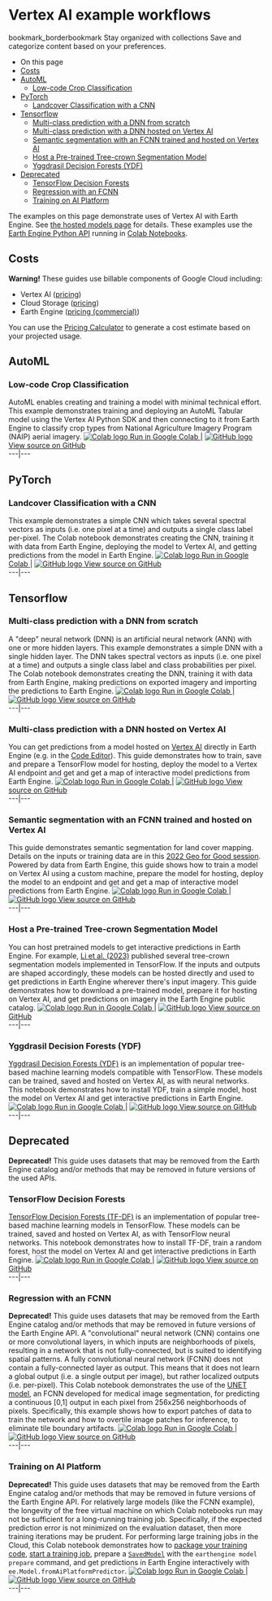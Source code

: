  
#  Vertex AI example workflows 
bookmark_borderbookmark Stay organized with collections  Save and categorize content based on your preferences. 
  * On this page
  * [Costs](https://developers.google.com/earth-engine/guides/ml_examples#costs)
  * [AutoML](https://developers.google.com/earth-engine/guides/ml_examples#automl)
    * [Low-code Crop Classification](https://developers.google.com/earth-engine/guides/ml_examples#low-code-crop-classification)
  * [PyTorch](https://developers.google.com/earth-engine/guides/ml_examples#pytorch)
    * [Landcover Classification with a CNN](https://developers.google.com/earth-engine/guides/ml_examples#landcover-classification-with-a-cnn)
  * [Tensorflow](https://developers.google.com/earth-engine/guides/ml_examples#tensorflow)
    * [Multi-class prediction with a DNN from scratch](https://developers.google.com/earth-engine/guides/ml_examples#multi-class-prediction-with-a-dnn-from-scratch)
    * [Multi-class prediction with a DNN hosted on Vertex AI](https://developers.google.com/earth-engine/guides/ml_examples#multi-class-prediction-with-a-dnn-hosted-on-vertex-ai)
    * [Semantic segmentation with an FCNN trained and hosted on Vertex AI](https://developers.google.com/earth-engine/guides/ml_examples#semantic-segmentation-with-an-fcnn-trained-and-hosted-on-vertex-ai)
    * [Host a Pre-trained Tree-crown Segmentation Model](https://developers.google.com/earth-engine/guides/ml_examples#host-a-pre-trained-tree-crown-segmentation-model)
    * [Yggdrasil Decision Forests (YDF)](https://developers.google.com/earth-engine/guides/ml_examples#yggdrasil-decision-forests-ydf)
  * [Deprecated](https://developers.google.com/earth-engine/guides/ml_examples#deprecated)
    * [TensorFlow Decision Forests](https://developers.google.com/earth-engine/guides/ml_examples#tensorflow-decision-forests)
    * [Regression with an FCNN](https://developers.google.com/earth-engine/guides/ml_examples#regression-with-an-fcnn)
    * [Training on AI Platform](https://developers.google.com/earth-engine/guides/ml_examples#training-on-ai-platform)


The examples on this page demonstrate uses of Vertex AI with Earth Engine. See [the hosted models page](https://developers.google.com/earth-engine/guides/tensorflow-vertex) for details. These examples use the [Earth Engine Python API](https://developers.google.com/earth-engine/guides/python_install) running in [Colab Notebooks](https://colab.research.google.com/). 
## Costs
**Warning!** These guides use billable components of Google Cloud including: 
  * Vertex AI ([pricing](https://cloud.google.com/vertex-ai/pricing))
  * Cloud Storage ([pricing](https://cloud.google.com/storage/pricing))
  * Earth Engine ([pricing (commercial)](https://earthengine.google.com/commercial))


You can use the [Pricing Calculator](https://cloud.google.com/products/calculator) to generate a cost estimate based on your projected usage.
## AutoML
### Low-code Crop Classification
AutoML enables creating and training a model with minimal technical effort. This example demonstrates training and deploying an AutoML Tabular model using the Vertex AI Python SDK and then connecting to it from Earth Engine to classify crop types from National Agriculture Imagery Program (NAIP) aerial imagery. 
[ ![Colab logo](https://developers.google.com/static/earth-engine/images/colab_logo_32px.png) Run in Google Colab ](https://colab.research.google.com/github/google/earthengine-community/blob/master/guides/linked/Earth_Engine_AutoML_Vertex_AI.ipynb) |  [ ![GitHub logo](https://developers.google.com/static/earth-engine/images/GitHub-Mark-32px.png) View source on GitHub ](https://github.com/google/earthengine-community/blob/master/guides/linked/Earth_Engine_AutoML_Vertex_AI.ipynb)  
---|---  
## PyTorch
### Landcover Classification with a CNN
This example demonstrates a simple CNN which takes several spectral vectors as inputs (i.e. one pixel at a time) and outputs a single class label per-pixel. The Colab notebook demonstrates creating the CNN, training it with data from Earth Engine, deploying the model to Vertex AI, and getting predictions from the model in Earth Engine. 
[ ![Colab logo](https://developers.google.com/static/earth-engine/images/colab_logo_32px.png) Run in Google Colab ](https://colab.research.google.com/github/google/earthengine-community/blob/master/guides/linked/Earth_Engine_PyTorch_Vertex_AI.ipynb) |  [ ![GitHub logo](https://developers.google.com/static/earth-engine/images/GitHub-Mark-32px.png) View source on GitHub ](https://github.com/google/earthengine-community/blob/master/guides/linked/Earth_Engine_PyTorch_Vertex_AI.ipynb)  
---|---  
## Tensorflow
### Multi-class prediction with a DNN from scratch
A "deep" neural network (DNN) is an artificial neural network (ANN) with one or more hidden layers. This example demonstrates a simple DNN with a single hidden layer. The DNN takes spectral vectors as inputs (i.e. one pixel at a time) and outputs a single class label and class probabilities per pixel. The Colab notebook demonstrates creating the DNN, training it with data from Earth Engine, making predictions on exported imagery and importing the predictions to Earth Engine. 
[ ![Colab logo](https://developers.google.com/static/earth-engine/images/colab_logo_32px.png) Run in Google Colab ](https://colab.research.google.com/github/google/earthengine-community/blob/master/guides/linked/Earth_Engine_TensorFlow_DNN_from_scratch.ipynb) |  [ ![GitHub logo](https://developers.google.com/static/earth-engine/images/GitHub-Mark-32px.png) View source on GitHub ](https://github.com/google/earthengine-community/blob/master/guides/linked/Earth_Engine_TensorFlow_DNN_from_scratch.ipynb)  
---|---  
### Multi-class prediction with a DNN hosted on Vertex AI
You can get predictions from a model hosted on [Vertex AI](https://cloud.google.com/vertex-ai) directly in Earth Engine (e.g. in the [Code Editor](https://developers.google.com/earth-engine/guides/playground)). This guide demonstrates how to train, save and prepare a TensorFlow model for hosting, deploy the model to a Vertex AI endpoint and get and get a map of interactive model predictions from Earth Engine. 
[ ![Colab logo](https://developers.google.com/static/earth-engine/images/colab_logo_32px.png) Run in Google Colab ](https://colab.research.google.com/github/google/earthengine-community/blob/master/guides/linked/Earth_Engine_TensorFlow_Vertex_AI.ipynb) |  [ ![GitHub logo](https://developers.google.com/static/earth-engine/images/GitHub-Mark-32px.png) View source on GitHub ](https://github.com/google/earthengine-community/blob/master/guides/linked/Earth_Engine_TensorFlow_Vertex_AI.ipynb)  
---|---  
### Semantic segmentation with an FCNN trained and hosted on Vertex AI
This guide demonstrates semantic segmentation for land cover mapping. Details on the inputs or training data are in this [2022 Geo for Good session](https://earthoutreachonair.withgoogle.com/events/geoforgood22?talk=day1-trackthree-talk2). Powered by data from Earth Engine, this guide shows how to train a model on Vertex AI using a custom machine, prepare the model for hosting, deploy the model to an endpoint and get and get a map of interactive model predictions from Earth Engine. 
[ ![Colab logo](https://developers.google.com/static/earth-engine/images/colab_logo_32px.png) Run in Google Colab ](https://colab.research.google.com/github/google/earthengine-community/blob/master/guides/linked/Earth_Engine_Vertex_AI_training_demo.ipynb) |  [ ![GitHub logo](https://developers.google.com/static/earth-engine/images/GitHub-Mark-32px.png) View source on GitHub ](https://github.com/google/earthengine-community/blob/master/guides/linked/Earth_Engine_Vertex_AI_training_demo.ipynb)  
---|---  
### Host a Pre-trained Tree-crown Segmentation Model
You can host pretrained models to get interactive predictions in Earth Engine. For example, [Li et al. (2023)](https://doi.org/10.1093/pnasnexus/pgad076) published several tree-crown segmentation models implemented in TensorFlow. If the inputs and outputs are shaped accordingly, these models can be hosted directly and used to get predictions in Earth Engine wherever there's input imagery. This guide demonstrates how to download a pre-trained model, prepare it for hosting on Vertex AI, and get predictions on imagery in the Earth Engine public catalog. 
[ ![Colab logo](https://developers.google.com/static/earth-engine/images/colab_logo_32px.png) Run in Google Colab ](https://colab.research.google.com/github/google/earthengine-community/blob/master/guides/linked/Earth_Engine_TensorFlow_tree_counting_model.ipynb) |  [ ![GitHub logo](https://developers.google.com/static/earth-engine/images/GitHub-Mark-32px.png) View source on GitHub ](https://github.com/google/earthengine-community/blob/master/guides/linked/Earth_Engine_TensorFlow_tree_counting_model.ipynb)  
---|---  
### Yggdrasil Decision Forests (YDF)
[Yggdrasil Decision Forests (YDF)](https://ydf.readthedocs.io/en/latest/) is an implementation of popular tree-based machine learning models compatible with TensorFlow. These models can be trained, saved and hosted on Vertex AI, as with neural networks. This notebook demonstrates how to install YDF, train a simple model, host the model on Vertex AI and get interactive predictions in Earth Engine. 
[ ![Colab logo](https://developers.google.com/static/earth-engine/images/colab_logo_32px.png) Run in Google Colab ](https://colab.research.google.com/github/google/earthengine-community/blob/master/guides/linked/Yggdrasil_decision_forests_earthengine_vertex_ai.ipynb) |  [ ![GitHub logo](https://developers.google.com/static/earth-engine/images/GitHub-Mark-32px.png) View source on GitHub ](https://github.com/google/earthengine-community/blob/master/guides/linked/Yggdrasil_decision_forests_earthengine_vertex_ai.ipynb)  
---|---  
## Deprecated
**Deprecated!** This guide uses datasets that may be removed from the Earth Engine catalog and/or methods that may be removed in future versions of the used APIs. 
### TensorFlow Decision Forests
[TensorFlow Decision Forests (TF-DF)](https://www.tensorflow.org/decision_forests) is an implementation of popular tree-based machine learning models in TensorFlow. These models can be trained, saved and hosted on Vertex AI, as with TensorFlow neural networks. This notebook demonstrates how to install TF-DF, train a random forest, host the model on Vertex AI and get interactive predictions in Earth Engine. 
[ ![Colab logo](https://developers.google.com/static/earth-engine/images/colab_logo_32px.png) Run in Google Colab ](https://colab.research.google.com/github/google/earthengine-community/blob/master/guides/linked/Earth_Engine_TensorFlow_Decision_Forests.ipynb) |  [ ![GitHub logo](https://developers.google.com/static/earth-engine/images/GitHub-Mark-32px.png) View source on GitHub ](https://github.com/google/earthengine-community/blob/master/guides/linked/Earth_Engine_TensorFlow_Decision_Forests.ipynb)  
---|---  
### Regression with an FCNN
**Deprecated!** This guide uses datasets that may be removed from the Earth Engine catalog and/or methods that may be removed in future versions of the Earth Engine API.
A "convolutional" neural network (CNN) contains one or more convolutional layers, in which inputs are neighborhoods of pixels, resulting in a network that is not fully-connected, but is suited to identifying spatial patterns. A fully convolutional neural network (FCNN) does not contain a fully-connected layer as output. This means that it does not learn a global output (i.e. a single output per image), but rather localized outputs (i.e. per-pixel).
This Colab notebook demonstrates the use of the [UNET model](https://arxiv.org/abs/1505.04597), an FCNN developed for medical image segmentation, for predicting a continuous [0,1] output in each pixel from 256x256 neighborhoods of pixels. Specifically, this example shows how to export patches of data to train the network and how to overtile image patches for inference, to eliminate tile boundary artifacts. 
[ ![Colab logo](https://developers.google.com/static/earth-engine/images/colab_logo_32px.png) Run in Google Colab ](https://colab.research.google.com/github/google/earthengine-community/blob/master/guides/linked/UNET_regression_demo.ipynb) |  [ ![GitHub logo](https://developers.google.com/static/earth-engine/images/GitHub-Mark-32px.png) View source on GitHub ](https://github.com/google/earthengine-community/blob/master/guides/linked/UNET_regression_demo.ipynb)  
---|---  
### Training on AI Platform
**Deprecated!** This guide uses datasets that may be removed from the Earth Engine catalog and/or methods that may be removed in future versions of the Earth Engine API.
For relatively large models (like the FCNN example), the longevity of the free virtual machine on which Colab notebooks run may not be sufficient for a long-running training job. Specifically, if the expected prediction error is not minimized on the evaluation dataset, then more training iterations may be prudent. For performing large training jobs in the Cloud, this Colab notebook demonstrates how to [package your training code](https://cloud.google.com/ml-engine/docs/packaging-trainer), [start a training job](https://cloud.google.com/ml-engine/docs/training-jobs), prepare a [`SavedModel`](https://cloud.google.com/ml-engine/docs/tensorflow/exporting-for-prediction) with the `earthengine model prepare` command, and get predictions in Earth Engine interactively with `ee.Model.fromAiPlatformPredictor`. 
[ ![Colab logo](https://developers.google.com/static/earth-engine/images/colab_logo_32px.png) Run in Google Colab ](https://colab.research.google.com/github/google/earthengine-community/blob/master/guides/linked/AI_platform_demo.ipynb) |  [ ![GitHub logo](https://developers.google.com/static/earth-engine/images/GitHub-Mark-32px.png) View source on GitHub ](https://github.com/google/earthengine-community/blob/master/guides/linked/AI_platform_demo.ipynb)  
---|---  
